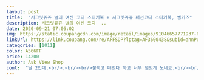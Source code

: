 ```yaml
---
layout: post 
title:  "시크릿쥬쥬 별의 여신 코디 스티커북 + 시크릿쥬쥬 패션코디 스티커북, 엠키즈" 
description: 시크릿쥬쥬 별의 여신 코디  ..
date: 2020-09-21 07:06:02 
img: https://static.coupangcdn.com/image/retail/images/91046657771937-67c6f991-be05-47af-95fa-dc72dbd9af88.jpg 
linkUrl: https://link.coupang.com/re/AFFSDP?lptag=AF3600438&subid=ahnPublicAsk&pageKey=281214575&itemId=892770840&vendorItemId=5245515669&traceid=V0-113-75318fa8bf274fb2 
categories: [1011] 
color: A566FF 
price: 14200 
author: Ask View Shop 
cont:  "딸 2인데.<br/>.<br/><br/>붙히고 떼었다 하고 너무 잼있게 노네요.<br/><br/>스티커북 좋아하고 시크릿쥬쥬 좋아하는 4세여자아이에요.<br/><br/>재밌다고 예쁘게해주고있다하네요ㅎㅎ<br/>좋아해요<br/>추천합니다.<br/><br/>하루종일 이것만 하고노네요ㅎㅎ<br/>" 
---
```

